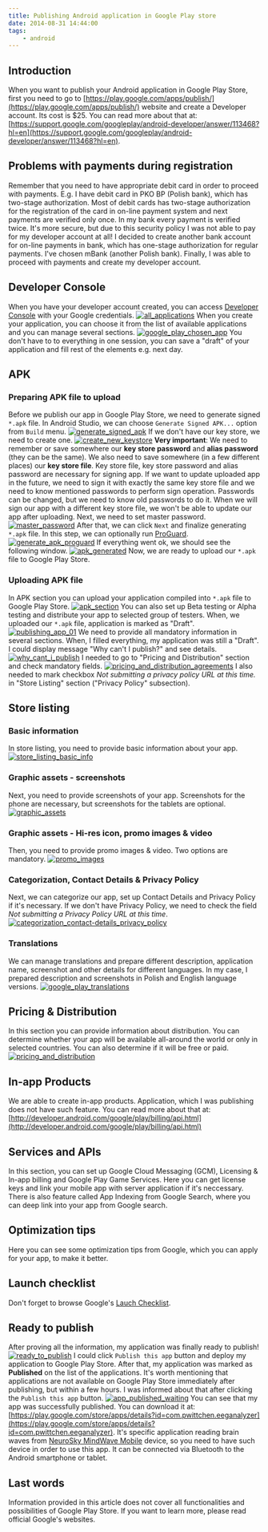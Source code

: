 ```yaml
---
title: Publishing Android application in Google Play store
date: 2014-08-31 14:44:00
tags:
	- android
---
```


Introduction
------------

When you want to publish your Android application in Google Play Store, first you need to go to [https://play.google.com/apps/publish/](https://play.google.com/apps/publish/) website and create a Developer account. Its cost is $25. You can read more about that at: [https://support.google.com/googleplay/android-developer/answer/113468?hl=en](https://support.google.com/googleplay/android-developer/answer/113468?hl=en).

Problems with payments during registration
------------------------------------------

Remember that you need to have appropriate debit card in order to proceed with payments. E.g. I have debit card in PKO BP (Polish bank), which has two-stage authorization. Most of debit cards has two-stage authorization for the registration of the card in on-line payment system and next payments are verified only once. In my bank every payment is verified twice. It's more secure, but due to this security policy I was not able to pay for my developer account at all! I decided to create another bank account for on-line payments in bank, which has one-stage authorization for regular payments. I've chosen mBank (another Polish bank). Finally, I was able to proceed with payments and create my developer account.

Developer Console
-----------------

When you have your developer account created, you can access [Developer Console](https://play.google.com/apps/publish/) with your Google credentials. [![all_applications](/images/posts/2014/publishing-android-app-in-google-play/all_applications.png)](/images/posts/2014/publishing-android-app-in-google-play/all_applications.png) When you create your application, you can choose it from the list of available applications and you can manage several sections. [![google_play_chosen_app](/images/posts/2014/publishing-android-app-in-google-play/google_play_chosen_app.png)](/images/posts/2014/publishing-android-app-in-google-play/google_play_chosen_app.png) You don't have to to everything in one session, you can save a "draft" of your application and fill rest of the elements e.g. next day.

APK
---

### Preparing APK file to upload

Before we publish our app in Google Play Store, we need to generate signed `*.apk` file. In Android Studio, we can choose `Generate Signed APK...` option from `Build` menu. [![generate_signed_apk](/images/posts/2014/publishing-android-app-in-google-play/generate_signed_apk.png)](/images/posts/2014/publishing-android-app-in-google-play/generate_signed_apk.png) If we don't have our key store, we need to create one. [![create_new_keystore](/images/posts/2014/publishing-android-app-in-google-play/create_new_keystore.png)](/images/posts/2014/publishing-android-app-in-google-play/create_new_keystore.png) **Very important**: We need to remember or save somewhere our **key store password** and **alias password** (they can be the same). We also need to save somewhere (in a few different places) our **key store file**. Key store file, key store password and alias password are necessary for signing app. If we want to update uploaded app in the future, we need to sign it with exactly the same key store file and we need to know mentioned passwords to perform sign operation. Passwords can be changed, but we need to know old passwords to do it. When we will sign our app with a different key store file, we won't be able to update our app after uploading. Next, we need to set master password. [![master_password](/images/posts/2014/publishing-android-app-in-google-play/master_password.png)](/images/posts/2014/publishing-android-app-in-google-play/master_password.png) After that, we can click `Next` and finalize generating `*.apk` file. In this step, we can optionally run [ProGuard](http://proguard.sourceforge.net/). [![generate_apk_proguard](/images/posts/2014/publishing-android-app-in-google-play/generate_apk_proguard.png)](/images/posts/2014/publishing-android-app-in-google-play/generate_apk_proguard.png) If everything went ok, we should see the following window. [![apk_generated](/images/posts/2014/publishing-android-app-in-google-play/apk_generated.png)](/images/posts/2014/publishing-android-app-in-google-play/apk_generated.png) Now, we are ready to upload our `*.apk` file to Google Play Store.

### Uploading APK file

In APK section you can upload your application compiled into `*.apk` file to Google Play Store. [![apk_section](/images/posts/2014/publishing-android-app-in-google-play/apk_section.png)](/images/posts/2014/publishing-android-app-in-google-play/apk_section.png) You can also set up Beta testing or Alpha testing and distribute your app to selected group of testers. When, we uploaded our `*.apk` file, application is marked as "Draft". [![publishing_app_01](/images/posts/2014/publishing-android-app-in-google-play/publishing_app_01.png)](/images/posts/2014/publishing-android-app-in-google-play/publishing_app_01.png) We need to provide all mandatory information in several sections. When, I filled everything, my application was still a "Draft". I could display message "Why can't I publish?" and see details. [![why_cant_i_publish](/images/posts/2014/publishing-android-app-in-google-play/why_cant_i_publish.png)](/images/posts/2014/publishing-android-app-in-google-play/why_cant_i_publish.png) I needed to go to "Pricing and Distribution" section and check mandatory fields. [![pricing_and_distribution_agreements](/images/posts/2014/publishing-android-app-in-google-play/pricing_and_distribution_agreements.png)](/images/posts/2014/publishing-android-app-in-google-play/pricing_and_distribution_agreements.png) I also needed to mark checkbox _Not submitting a privacy policy URL at this time._ in "Store Listing" section ("Privacy Policy" subsection).

Store listing
-------------

### Basic information

In store listing, you need to provide basic information about your app. [![store_listing_basic_info](/images/posts/2014/publishing-android-app-in-google-play/store_listing_basic_info.png)](/images/posts/2014/publishing-android-app-in-google-play/store_listing_basic_info.png)

### Graphic assets - screenshots

Next, you need to provide screenshots of your app. Screenshots for the phone are necessary, but screenshots for the tablets are optional. [![graphic_assets](/images/posts/2014/publishing-android-app-in-google-play/graphic_assets.png)](/images/posts/2014/publishing-android-app-in-google-play/graphic_assets.png)

### Graphic assets - Hi-res icon, promo images & video

Then, you need to provide promo images & video. Two options are mandatory. [![promo_images](/images/posts/2014/publishing-android-app-in-google-play/promo_images.png)](/images/posts/2014/publishing-android-app-in-google-play/promo_images.png)

### Categorization, Contact Details & Privacy Policy

Next, we can categorize our app, set up Contact Details and Privacy Policy if it's necessary. If we don't have Privacy Policy, we need to check the field _Not submitting a Privacy Policy URL at this time_. [![categorization_contact-details_privacy_policy](/images/posts/2014/publishing-android-app-in-google-play/categorization_contact-details_privacy_policy.png)](/images/posts/2014/publishing-android-app-in-google-play/categorization_contact-details_privacy_policy.png)

### Translations

We can manage translations and prepare different description, application name, screenshot and other details for different languages. In my case, I prepared description and screenshots in Polish and English language versions. [![google_play_translations](/images/posts/2014/publishing-android-app-in-google-play/google_play_translations.png)](/images/posts/2014/publishing-android-app-in-google-play/google_play_translations.png)

Pricing & Distribution
----------------------

In this section you can provide information about distribution. You can determine whether your app will be available all-around the world or only in selected countries. You can also determine if it will be free or paid. [![pricing_and_distribution](/images/posts/2014/publishing-android-app-in-google-play/pricing_and_distribution.png)](/images/posts/2014/publishing-android-app-in-google-play/pricing_and_distribution.png)

In-app Products
---------------

We are able to create in-app products. Application, which I was publishing does not have such feature. You can read more about that at: [http://developer.android.com/google/play/billing/api.html](http://developer.android.com/google/play/billing/api.html)

Services and APIs
-----------------

In this section, you can set up Google Cloud Messaging (GCM), Licensing & In-app billing and Google Play Game Services. Here you can get license keys and link your mobile app with server application if it's neccessary. There is also feature called App Indexing from Google Search, where you can deep link into your app from Google search.

Optimization tips
-----------------

Here you can see some optimization tips from Google, which you can apply for your app, to make it better.

Launch checklist
----------------

Don't forget to browse Google's [Lauch Checklist](http://developer.android.com/distribute/tools/launch-checklist.html).

Ready to publish
----------------

After proving all the information, my application was finally ready to publish! [![ready_to_publish](/images/posts/2014/publishing-android-app-in-google-play/ready_to_publish.png)](/images/posts/2014/publishing-android-app-in-google-play/ready_to_publish.png) I could click `Publish this app` button and deploy my application to Google Play Store. After that, my application was marked as **Published** on the list of the applications. It's worth mentioning that applications are not available on Google Play Store immediately after publishing, but within a few hours. I was informed about that after clicking the `Publish this app` button. [![app_published_waiting](/images/posts/2014/publishing-android-app-in-google-play/app_published_waiting.png)](/images/posts/2014/publishing-android-app-in-google-play/app_published_waiting.png) You can see that my app was successfully published. You can download it at: [https://play.google.com/store/apps/details?id=com.pwittchen.eeganalyzer](https://play.google.com/store/apps/details?id=com.pwittchen.eeganalyzer). It's specific application reading brain waves from [NeuroSky MindWave Mobile](http://store.neurosky.com/products/brainwave-starter-kit) device, so you need to have such device in order to use this app. It can be connected via Bluetooth to the Android smartphone or tablet.

Last words
----------

Information provided in this article does not cover all functionalities and possibilities of Google Play Store. If you want to learn more, please read official Google's websites.
